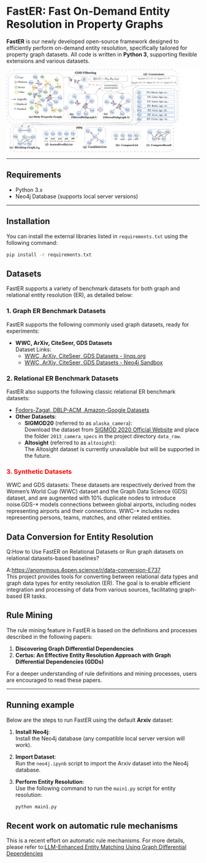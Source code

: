 # **FastER: Fast On-Demand Entity Resolution in Property Graphs**

**FastER** is our newly developed open-source framework designed to efficiently perform on-demand entity resolution, specifically tailored for property graph datasets. All code is written in **Python 3**, supporting flexible extensions and various datasets.

![FastER Overview](FastER%20overview.svg)

---

## **Requirements**
- Python 3.x
- Neo4j Database (supports local server versions)

---

## **Installation**
You can install the external libraries listed in `requirements.txt` using the following command:

```bash
pip install -r requirements.txt
```


## **Datasets**

FastER supports a variety of benchmark datasets for both graph and relational entity resolution (ER), as detailed below:

### **1. Graph ER Benchmark Datasets**
FastER supports the following commonly used graph datasets, ready for experiments:

- **WWC, ArXiv, CiteSeer, GDS Datasets**  
  Dataset Links:  
  - [WWC, ArXiv, CiteSeer, GDS Datasets - linqs.org](https://linqs.org/datasets/)  
  - [WWC, ArXiv, CiteSeer, GDS Datasets - Neo4j Sandbox](https://neo4j.com/sandbox/)

### **2. Relational ER Benchmark Datasets**
FastER also supports the following classic relational ER benchmark datasets:

- [Fodors-Zagat, DBLP-ACM, Amazon-Google Datasets](https://github.com/anhaidgroup/deepmatcher/blob/master/Datasets.md)
- **Other Datasets**:
  - **SIGMOD20** (referred to as `alaska_camera`):  
    Download the dataset from [SIGMOD 2020 Official Website](http://www.inf.uniroma3.it/db/sigmod2020contest/task.html) and place the folder `2013_camera_specs` in the project directory `data_raw`.
  - **Altosight** (referred to as `altosight`):  
    The Altosight dataset is currently unavailable but will be supported in the future.

### <span style="color:red;">**3. Synthetic Datasets**</span>  
WWC and GDS datasets: These datasets are respectively derived from the Women’s World Cup (WWC) dataset and the Graph Data Science (GDS) dataset, and are augmented with 10% duplicate nodes to introduce noise.GDS-* models connections between global airports, including nodes representing airports and their connections. WWC-* includes nodes representing persons, teams, matches, and other related entities.



## Data Conversion for Entity Resolution 
Q:How to Use FastER on Relational Datasets or Run graph datasets on relational datasets-based baselines?

A:https://anonymous.4open.science/r/data-conversion-E737      
This project provides tools for converting between relational data types and graph data types for entity resolution (ER). The goal is to enable efficient integration and processing of data from various sources, facilitating graph-based ER tasks.



## **Rule Mining**
The rule mining feature in FastER is based on the definitions and processes described in the following papers:
1. **Discovering Graph Differential Dependencies**  
2. **Certus: An Effective Entity Resolution Approach with Graph Differential Dependencies (GDDs)**  

For a deeper understanding of rule definitions and mining processes, users are encouraged to read these papers.

---

## **Running example**
Below are the steps to run FastER using the default **Arxiv** dataset:

1. **Install Neo4j**:  
   Install the Neo4j database (any compatible local server version will work).

2. **Import Dataset**:  
   Run the `neo4j.ipynb` script to import the Arxiv dataset into the Neo4j database.

3. **Perform Entity Resolution**:  
   Use the following command to run the `main1.py` script for entity resolution:

   ```bash
   python main1.py


## **Recent work on automatic rule mechanisms**
This is a recent effort on automatic rule mechanisms. For more details, please refer to:[LLM-Enhanced Entity Matching Using Graph Differential Dependencies](https://anonymous.4open.science/r/LLM-Enhanced-Entity-Matching-Using-Graph-Differential-Dependencies-F03B)

